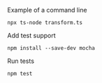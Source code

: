 Example of a command line

    npx ts-node transform.ts

Add test support

    npm install --save-dev mocha

Run tests

    npm test